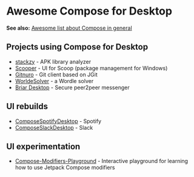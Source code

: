# Awesome Compose for Desktop

**See also:** [Awesome list about Compose in general](https://github.com/jetpack-compose/jetpack-compose-awesome)

## Projects using Compose for Desktop

* [stackzy](https://github.com/theapache64/stackzy) - APK library analyzer
* [Scooper](https://github.com/windedge/Scooper) - UI for Scoop (package management for Windows)
* [Gitnuro](https://github.com/aeab13/Gitnuro/) - Git client based on JGit
* [WorldeSolver](https://github.com/Nohus/WordleSolver) - a Wordle solver
* [Briar Desktop](https://github.com/briar/briar-desktop) - Secure peer2peer messenger

## UI rebuilds

* [ComposeSpotifyDesktop](https://github.com/Gurupreet/ComposeSpotifyDesktop) - Spotify
* [ComposeSlackDesktop](https://github.com/vipulasri/ComposeSlackDesktop) - Slack

## UI experimentation

* [Compose-Modifiers-Playground](https://github.com/c5inco/Compose-Modifiers-Playground) - Interactive playground for learning how to use Jetpack Compose modifiers 
